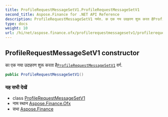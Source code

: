 ```yaml
---
title: ProfileRequestMessageSetV1.ProfileRequestMessageSetV1
second_title: Aspose.Finance for .NET API Reference
description: ProfileRequestMessageSetV1 नर्मत. क एक नय उदहरण शुरू करत हैProfileRequestMessageSetV1 वर्ग.
type: docs
weight: 10
url: /hi/net/aspose.finance.ofx/profilerequestmessagesetv1/profilerequestmessagesetv1/
---
```

## ProfileRequestMessageSetV1 constructor

का एक नया उदाहरण शुरू करता है[`ProfileRequestMessageSetV1`](../) वर्ग.

```csharp
public ProfileRequestMessageSetV1()
```

### यह सभी देखें

* class [ProfileRequestMessageSetV1](../)
* नाम स्थान [Aspose.Finance.Ofx](../../profilerequestmessagesetv1/)
* सभा [Aspose.Finance](../../../)


